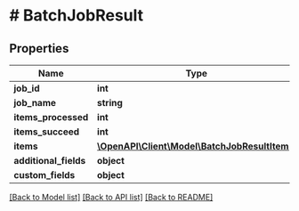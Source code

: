 # # BatchJobResult

## Properties

Name | Type | Description | Notes
------------ | ------------- | ------------- | -------------
**job_id** | **int** |  | [optional]
**job_name** | **string** |  | [optional]
**items_processed** | **int** |  | [optional]
**items_succeed** | **int** |  | [optional]
**items** | [**\OpenAPI\Client\Model\BatchJobResultItem[]**](BatchJobResultItem.md) |  | [optional]
**additional_fields** | **object** |  | [optional]
**custom_fields** | **object** |  | [optional]

[[Back to Model list]](../../README.md#models) [[Back to API list]](../../README.md#endpoints) [[Back to README]](../../README.md)
